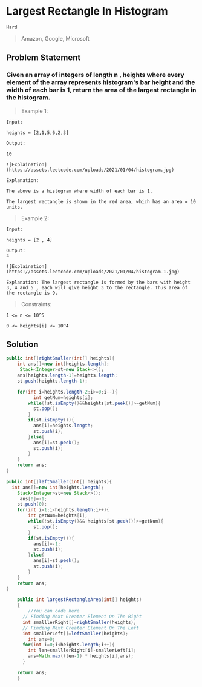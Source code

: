 # Largest Rectangle In Histogram

`Hard`

> Amazon, Google, Microsoft

## Problem Statement

### Given an array of integers of length n , heights where every element of the array represents histogram's bar height and the width of each bar is 1, return the area of the largest rectangle in the histogram.

> Example 1:

```
Input:

heights = [2,1,5,6,2,3]

Output:

10

![Explaination](https://assets.leetcode.com/uploads/2021/01/04/histogram.jpg)

Explanation:

The above is a histogram where width of each bar is 1.

The largest rectangle is shown in the red area, which has an area = 10 units.
```

> Example 2:

```
Input:

heights = [2 , 4]

Output:
4

![Explaination](https://assets.leetcode.com/uploads/2021/01/04/histogram-1.jpg)

Explanation: The largest rectangle is formed by the bars with height 3, 4 and 5 , each will give height 3 to the rectangle. Thus area of the rectangle is 9.
```

> Constraints:

```
1 <= n <= 10^5

0 <= heights[i] <= 10^4
```

## Solution

```java
public int[]rightSmaller(int[] heights){
    int ans[]=new int[heights.length];
     Stack<Integer>st=new Stack<>();
    ans[heights.length-1]=heights.length;
    st.push(heights.length-1);

    for(int i=heights.length-2;i>=0;i--){
          int getNum=heights[i];
        while(!st.isEmpty()&&heights[st.peek()]>=getNum){
          st.pop();
        }
        if(st.isEmpty()){
          ans[i]=heights.length;
          st.push(i);
        }else{
          ans[i]=st.peek();
          st.push(i);
        }
    }
    return ans;
}

public int[]leftSmaller(int[] heights){
  int ans[]=new int[heights.length];
    Stack<Integer>st=new Stack<>();
     ans[0]=-1;
    st.push(0);
    for(int i=1;i<heights.length;i++){
        int getNum=heights[i];
        while(!st.isEmpty()&& heights[st.peek()]>=getNum){
          st.pop();
        }
        if(st.isEmpty()){
          ans[i]=-1;
          st.push(i);
        }else{
          ans[i]=st.peek();
          st.push(i);
        }
    }
    return ans;
}

    public int largestRectangleArea(int[] heights)
    {
        //You can code here
      // Finding Next Greater Element On The Right
      int smalllerRight[]=rightSmaller(heights);
      // Finding Next Greater Element On The Left
      int smallerLeft[]=leftSmaller(heights);
        int ans=0;
      for(int i=0;i<heights.length;i++){
        int len=smalllerRight[i]-smallerLeft[i];
        ans=Math.max((len-1) * heights[i],ans);
      }

    return ans;
    }
```

